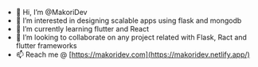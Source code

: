 - 👋 Hi, I’m @MakoriDev
- 👀 I’m interested in designing scalable apps using flask and mongodb
- 🌱 I’m currently learning flutter and React
- 💞️ I’m looking to collaborate on any project related with Flask, Ract and flutter frameworks
- 📫 Reach me @ [https://makoridev.com](https://makoridev.netlify.app/)
<!---
MakoriDev/MakoriDev is a ✨ special ✨ repository because its `README.md` (this file) appears on your GitHub profile.
You can click the Preview link to take a look at your changes.
--->
